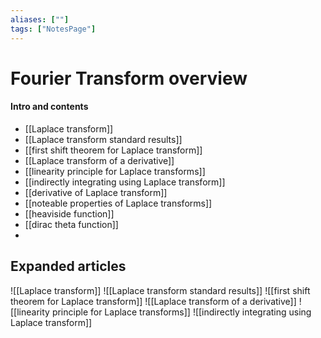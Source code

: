 ```yaml
---
aliases: [""]
tags: ["NotesPage"]
---
```


# Fourier Transform overview

#### Intro and contents
- [[Laplace transform]]
- [[Laplace transform standard results]]
- [[first shift theorem for Laplace transform]]
- [[Laplace transform of a derivative]]
- [[linearity principle for Laplace transforms]]
- [[indirectly integrating using Laplace transform]] 
- [[derivative of Laplace transform]]
- [[noteable properties of Laplace transforms]]
- [[heaviside function]]
- [[dirac theta function]]
- 


## Expanded articles
![[Laplace transform]]
![[Laplace transform standard results]]
![[first shift theorem for Laplace transform]]
![[Laplace transform of a derivative]]
![[linearity principle for Laplace transforms]]
![[indirectly integrating using Laplace transform]] 







